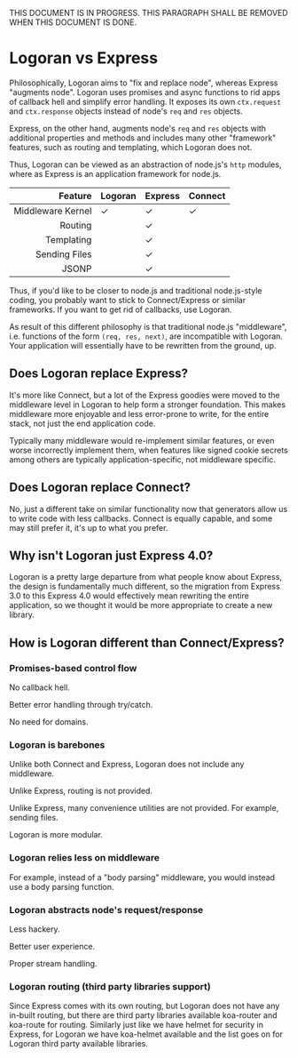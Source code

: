 THIS DOCUMENT IS IN PROGRESS. THIS PARAGRAPH SHALL BE REMOVED WHEN THIS DOCUMENT IS DONE.

# Logoran vs Express

  Philosophically, Logoran aims to "fix and replace node", whereas Express "augments node".
  Logoran uses promises and async functions to rid apps of callback hell and simplify error handling.
  It exposes its own `ctx.request` and `ctx.response` objects instead of node's `req` and `res` objects.

  Express, on the other hand, augments node's `req` and `res` objects with additional properties and methods
  and includes many other "framework" features, such as routing and templating, which Logoran does not.

  Thus, Logoran can be viewed as an abstraction of node.js's `http` modules, where as Express is an application framework for node.js.

| Feature           | Logoran | Express | Connect |
|------------------:|-----|---------|---------|
| Middleware Kernel | ✓   | ✓       | ✓       |
| Routing           |     | ✓       |         |
| Templating        |     | ✓       |         |
| Sending Files     |     | ✓       |         |
| JSONP             |     | ✓       |         |


  Thus, if you'd like to be closer to node.js and traditional node.js-style coding, you probably want to stick to Connect/Express or similar frameworks.
  If you want to get rid of callbacks, use Logoran.

  As result of this different philosophy is that traditional node.js "middleware", i.e. functions of the form `(req, res, next)`, are incompatible with Logoran. Your application will essentially have to be rewritten from the ground, up.

## Does Logoran replace Express?

  It's more like Connect, but a lot of the Express goodies
  were moved to the middleware level in Logoran to help form
  a stronger foundation. This makes middleware more enjoyable
  and less error-prone to write, for the entire stack, not
  just the end application code.

  Typically many middleware would
  re-implement similar features, or even worse incorrectly implement them,
  when features like signed cookie secrets among others are typically application-specific,
  not middleware specific.

## Does Logoran replace Connect?

  No, just a different take on similar functionality
  now that generators allow us to write code with less
  callbacks. Connect is equally capable, and some may still prefer it,
  it's up to what you prefer.

## Why isn't Logoran just Express 4.0?

  Logoran is a pretty large departure from what people know about Express,
  the design is fundamentally much different, so the migration from
  Express 3.0 to this Express 4.0 would effectively mean rewriting
  the entire application, so we thought it would be more appropriate
  to create a new library.

## How is Logoran different than Connect/Express?

### Promises-based control flow

  No callback hell.

  Better error handling through try/catch.

  No need for domains.

### Logoran is barebones

  Unlike both Connect and Express, Logoran does not include any middleware.

  Unlike Express, routing is not provided.

  Unlike Express, many convenience utilities are not provided. For example, sending files.

  Logoran is more modular.

### Logoran relies less on middleware

  For example, instead of a "body parsing" middleware, you would instead use a body parsing function.

### Logoran abstracts node's request/response

  Less hackery.

  Better user experience.

  Proper stream handling.
  
### Logoran routing (third party libraries support)

  Since Express comes with its own routing, but Logoran does not have
  any in-built routing, but there are third party libraries available
  koa-router and koa-route for routing.
  Similarly just like we have helmet for security in Express, for Logoran
  we have koa-helmet available and the list goes on for Logoran third
  party available libraries.
